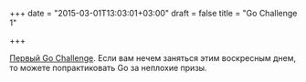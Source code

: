 +++
date = "2015-03-01T13:03:01+03:00"
draft = false
title = "Go Challenge 1"

+++

<p><a href="http://golang-challenge.com/go-challenge1/">Первый&nbsp;Go Challenge</a>. Если вам нечем заняться этим воскресным днем, то можете попрактиковать Go за неплохие призы.</p>

